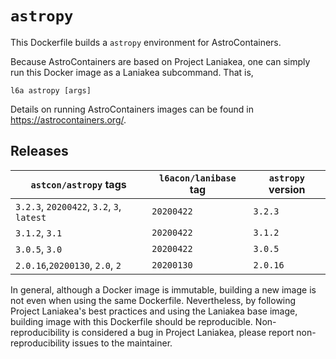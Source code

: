# `astropy`

This Dockerfile builds a `astropy` environment for AstroContainers.

Because AstroContainers are based on Project Laniakea, one can simply
run this Docker image as a Laniakea subcommand.
That is,

    l6a astropy [args]

Details on running AstroContainers images can be found in
https://astrocontainers.org/.

## Releases

`astcon/astropy` tags | `l6acon/lanibase` tag | `astropy` version
--- | --- | ---
`3.2.3`, `20200422`, `3.2`, `3`, `latest` | `20200422` | `3.2.3`
`3.1.2`,             `3.1`                | `20200422` | `3.1.2`
`3.0.5`,             `3.0`                | `20200422` | `3.0.5`
`2.0.16`,`20200130`, `2.0`, `2`           | `20200130` | `2.0.16`

In general, although a Docker image is immutable, building a new image
is not even when using the same Dockerfile.
Nevertheless, by following Project Laniakea's best practices and using
the Laniakea base image, building image with this Dockerfile should be
reproducible.
Non-reproducibility is considered a bug in Project Laniakea, please
report non-reproducibility issues to the maintainer.

